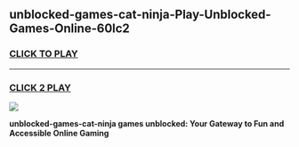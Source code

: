 
## unblocked-games-cat-ninja-Play-Unblocked-Games-Online-60lc2
<h3>
<a href="https://premium76.site?title=unblocked-games-cat-ninja&ref=25A">CLICK TO PLAY</a></h3>
<hr>

<h3>
<a href="https://premium76.site?title=unblocked-games-cat-ninja&ref=25A">CLICK 2 PLAY</a>
  
</h3>

<a href="https://premium76.site?title=unblocked-games-cat-ninja&ref=25A"><img src="https://clearcache.store/games.png"></a>


**unblocked-games-cat-ninja games unblocked: Your Gateway to Fun and Accessible Online Gaming**

